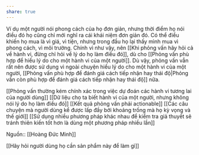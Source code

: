 ```yaml
---
share: true
---
```

Ví dụ một người nói phong cách của họ đơn giản, nhưng thời điểm họ nói điều đó họ cũng chỉ mới nghĩ ra cái khái niệm đơn giản đó. Có thể điều khiến họ mua là vì giá, vì tiện, nhưng trong đầu họ lại thấy mình mua vì phong cách, vì môi trường. Chính vì như vậy, nên [[Khi phỏng vấn hãy hỏi cả về hành vi, đừng chỉ hỏi về lý do họ làm điều đó]], dù cho [[Phỏng vấn phù hợp để hiểu lý do cho một hành vi của một người]]. Dù vậy, phỏng vấn vẫn rất nên được sử dụng vì ngoài chuyện hiểu lý do cho một hành vi của một người, [[Phỏng vấn phù hợp để đánh giá cách tiếp nhận hay thái độ|Phỏng vấn còn phù hợp để đánh giá cách tiếp nhận hay thái độ]] nữa.

[[Phỏng vấn thường kém chính xác trong việc dự đoán các hành vi tương lai của người dùng]]
[[Dữ liệu cho ta biết hành vi của một người, nhưng không nói lý do họ làm điều đó]]
[[Kết quả phỏng vấn phải actionable]]
[[Các câu chuyện mà người dùng kể được lấp đầy bởi khoảng trống mà họ kỳ vọng và thế giới]]
[[Sử dụng nhiều phương pháp khác nhau để kiểm tra giả thuyết sẽ tránh thiên kiến tốt hơn là dùng một phương pháp nhiều lần]]

Nguồn:: [[Hoàng Đức Minh]]

[[Hãy hỏi người dùng họ cần sản phẩm này để làm gì]]